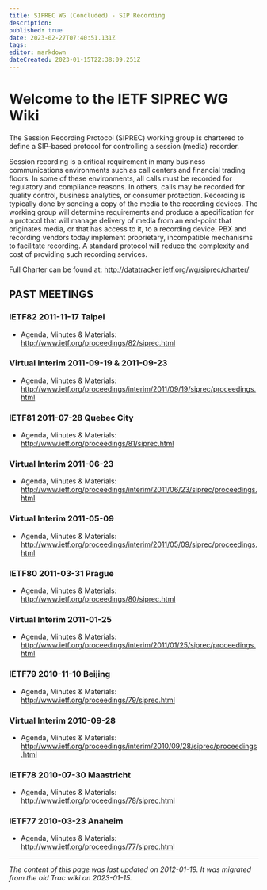 ```yaml
---
title: SIPREC WG (Concluded) - SIP Recording
description: 
published: true
date: 2023-02-27T07:40:51.131Z
tags: 
editor: markdown
dateCreated: 2023-01-15T22:38:09.251Z
---
```


# Welcome to the IETF SIPREC WG Wiki
The Session Recording Protocol (SIPREC) working group is chartered to define a SIP-based protocol for controlling a session (media) recorder.

Session recording is a critical requirement in many business communications environments such as call centers and financial trading floors. In some of these environments, all calls must be recorded for regulatory and compliance reasons. In others, calls may be recorded for quality control, business analytics, or consumer protection. Recording is typically done by sending a copy of the media to the recording devices. The working group will determine requirements and produce a specification for a protocol that will manage delivery of media from an end-point that originates media, or that has access to it, to a recording device. PBX and recording vendors today implement proprietary, incompatible mechanisms to facilitate recording. A standard protocol will reduce the complexity and cost of providing such recording services.

Full Charter can be found at: http://datatracker.ietf.org/wg/siprec/charter/

## PAST MEETINGS
### IETF82 2011-11-17 Taipei
- Agenda, Minutes & Materials: http://www.ietf.org/proceedings/82/siprec.html
### Virtual Interim 2011-09-19 & 2011-09-23
- Agenda, Minutes & Materials: http://www.ietf.org/proceedings/interim/2011/09/19/siprec/proceedings.html
### IETF81 2011-07-28 Quebec City
- Agenda, Minutes & Materials: http://www.ietf.org/proceedings/81/siprec.html
### Virtual Interim 2011-06-23
- Agenda, Minutes & Materials: http://www.ietf.org/proceedings/interim/2011/06/23/siprec/proceedings.html
### Virtual Interim 2011-05-09
- Agenda, Minutes & Materials: http://www.ietf.org/proceedings/interim/2011/05/09/siprec/proceedings.html
### IETF80 2011-03-31 Prague
- Agenda, Minutes & Materials: http://www.ietf.org/proceedings/80/siprec.html
### Virtual Interim 2011-01-25
- Agenda, Minutes & Materials: http://www.ietf.org/proceedings/interim/2011/01/25/siprec/proceedings.html
### IETF79 2010-11-10 Beijing
- Agenda, Minutes & Materials: http://www.ietf.org/proceedings/79/siprec.html
### Virtual Interim 2010-09-28
- Agenda, Minutes & Materials: http://www.ietf.org/proceedings/interim/2010/09/28/siprec/proceedings.html
### IETF78 2010-07-30 Maastricht
- Agenda, Minutes & Materials: http://www.ietf.org/proceedings/78/siprec.html
### IETF77 2010-03-23 Anaheim
- Agenda, Minutes & Materials: http://www.ietf.org/proceedings/77/siprec.html
&nbsp;
&nbsp;
&nbsp;

---

*The content of this page was last updated on 2012-01-19. It was migrated from the old Trac wiki on 2023-01-15.*